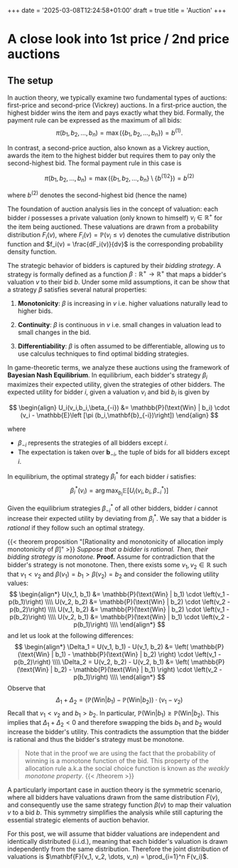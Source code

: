 +++
date = '2025-03-08T12:24:58+01:00'
draft = true
title = 'Auction'
+++

# A close look into 1st price / 2nd price auctions

## The setup

In auction theory, we typically examine two fundamental types of auctions: first-price and second-price (Vickrey) auctions. In a first-price auction, the highest bidder wins the item and pays exactly what they bid. Formally, the payment rule can be expressed as the maximum of all bids: 
$$
\pi(b_1, b_2, \dots, b_n) = \max \left( \lbrace b_1, b_2, \dots, b_n \rbrace \right) = b^{(1)}.
$$ 

In contrast, a second-price auction, also known as a Vickrey auction, awards the item to the highest bidder but requires them to pay only the second-highest bid. The formal payment rule in this case is 

$$\pi(b_1, b_2, \dots, b_n) = \max \left( \lbrace b_1, b_2, \dots, b_n \rbrace \setminus \lbrace b^{(1)2} \rbrace \right) = b^{(2)}$$ 

where $b^{(2)}$ denotes  the second-highest bid (hence the name)

The foundation of auction analysis lies in the concept of valuation: each bidder $i$ possesses a private valuation (only known to himself) $v_i \in \mathbb{R}^+$ for the item being auctioned. These valuations are drawn from a probability distribution $F_i(v)$, where $F_i(v) = \mathbb{P}(v_i \leq v)$ denotes  the cumulative distribution function and $f_i(v) = \frac{dF_i(v)}{dv}$ is the corresponding probability density function.



The strategic behavior of bidders is captured by their *bidding strategy*. A strategy is formally defined as a function $\beta: \mathbb{R^+} \to \mathbb{R^+}$ that maps a bidder's valuation $v$ to their bid $b$. Under some mild assumptions, it can be show that a strategy  $\beta$  satisfies several natural properties:

1. **Monotonicity**: $\beta$ is increasing in $v$ i.e. higher valuations naturally lead to higher bids. 

2. **Continuity**: $\beta$ is continuous in $v$  i.e. small changes in valuation lead to small changes in the bid.

3. **Differentiability**: $\beta$ is often assumed to be differentiable, allowing us to use calculus techniques to find optimal bidding strategies.




In game-theoretic terms, we analyze these auctions using the framework of **Bayesian Nash Equilibrium**. In equilibrium, each bidder's strategy $\beta_i$ maximizes their expected utility, given the strategies of other bidders. The expected utility for bidder $i$, given a valuation $v_i$ and bid $b_i$ is given by 

$$
\begin{align}
 U_i(v_i,b_i,\beta_{-i}) &= \mathbb{P}(\text{Win} | b_i) \cdot (v_i - \mathbb{E}\left [\pi (b_i,\mathbf{b}_{-i})\right])
\end{align}
$$

where 
- $\beta_{-i}$ represents the strategies of all bidders except $i$.
- The expectation is taken over $\mathbf{b}_{-i}$, the tuple of bids for all bidders except $i$.


In equilibrium, the optimal strategy $\beta_i^{\ast}$ for each bidder $i$ satisfies:
$$
\beta_i^{\ast}(v_i) = \arg\max_{b_i} \mathbb{E}\left[U_i(v_i, b_i, \beta_{-i}^{\ast})\right]
$$

Given the equilibrium strategies $\beta_{-i}^{\ast}$ of all other bidders, bidder $i$ cannot increase their expected utility by deviating from $\beta_i^{\ast}$. We say that a bidder is *rational* if they follow such an optimal strategy.

{{< theorem proposition "[Rationality and monotonicity of allocation imply monotonicity of $\beta$]" >}}
*Suppose that a bidder is rational. Then, their bidding strategy is monotone.*
**Proof.**
Assume for contradiction that the bidder's strategy is not monotone. Then, there exists some $v_1, v_2 \in \mathbb{R}$ such that $v_1 < v_2$ and $\beta(v_1)=b_1 > \beta(v_2) = b_2$ and consider the following utility values:
$$
\begin{align*}
U(v_1, b_1) &= \mathbb{P}(\text{Win} | b_1) \cdot \left(v_1 - p(b_1)\right) \\\\
U(v_2, b_2) &= \mathbb{P}(\text{Win} | b_2) \cdot \left(v_2 - p(b_2)\right) \\\\
U(v_1, b_2) &= \mathbb{P}(\text{Win} | b_2) \cdot \left(v_1 - p(b_2)\right) \\\\
U(v_2, b_1) &= \mathbb{P}(\text{Win} | b_1) \cdot \left(v_2 - p(b_1)\right) \\\\
\end{align*}
$$
and let us look at the following differences:
$$
\begin{align*}
\Delta_1 = U(v_1, b_1) - U(v_1, b_2) &= \left( \mathbb{P}(\text{Win} | b_1) - \mathbb{P}(\text{Win} | b_2) \right) \cdot \left(v_1 - p(b_2)\right) \\\\
\Delta_2 = U(v_2, b_2) - U(v_2, b_1) &= \left( \mathbb{P}(\text{Win} | b_2) - \mathbb{P}(\text{Win} | b_1) \right) \cdot \left(v_2 - p(b_1)\right) \\\\
\end{align*}
$$
Observe that 
$$
\Delta_1 + \Delta_2 = \left( \mathbb{P}(\text{Win} | b_1) - \mathbb{P}(\text{Win} | b_2) \right) \cdot (v_1 - v_2)
$$
Recall that $v_1 < v_2$ and $b_1 > b_2$. In particular, $\mathbb{P}(\text{Win} | b_1) \geq \mathbb{P}(\text{Win} | b_2)$. This implies that $\Delta_1 + \Delta_2 < 0$ and therefore swapping the bids $b_1$ and $b_2$ would increase the bidder's utility. This contradicts the assumption that the bidder is rational and thus the bidder's strategy must be monotone.
>Note that in the proof we are using the fact that the probability of winning is a monotone function of the bid. This property of the allocation rule a.k.a the social choice function is known as *the weakly monotone property*.
{{< /theorem >}}




A particularly important case in auction theory is the symmetric scenario, where all bidders have valuations drawn from the same distribution $F(v)$, and consequently use the same strategy function $\beta(v)$ to map their valuation $v$ to a bid $b$. This symmetry simplifies the analysis while still capturing the essential strategic elements of auction behavior.



For this post, we will assume that bidder valuations are independent and identically distributed (i.i.d.), meaning that each bidder's valuation is drawn independently from the same distribution. Therefore the joint distribution of valuations is $\mathbf{F}(v_1, v_2, \dots, v_n) = \prod_{i=1}^n F(v_i)$.
